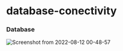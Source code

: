 # database-conectivity

### Database
![Screenshot from 2022-08-12 00-48-57](https://user-images.githubusercontent.com/71990569/184257311-d01c5cb2-8dc7-4bbd-8cfd-04d445f653e3.png)
